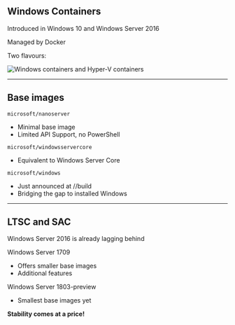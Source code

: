 ## Windows Containers

Introduced in Windows 10 and Windows Server 2016

Managed by Docker <i class="fab fa-docker"></i>

Two flavours:

![Windows containers and Hyper-V containers](media/ContainerFlavours.svg) <!-- .element: style="background: none; box-shadow: none; float: left;" -->

---

## Base images

`microsoft/nanoserver`

- Minimal base image
- Limited API Support, no PowerShell

`microsoft/windowsservercore`

- Equivalent to Windows Server Core

`microsoft/windows`

- Just announced at //build
- Bridging the gap to installed Windows

---

## LTSC and SAC

Windows Server 2016 is already lagging behind

Windows Server 1709

- Offers smaller base images
- Additional features

Windows Server 1803-preview

- Smallest base images yet

**Stability comes at a price!**